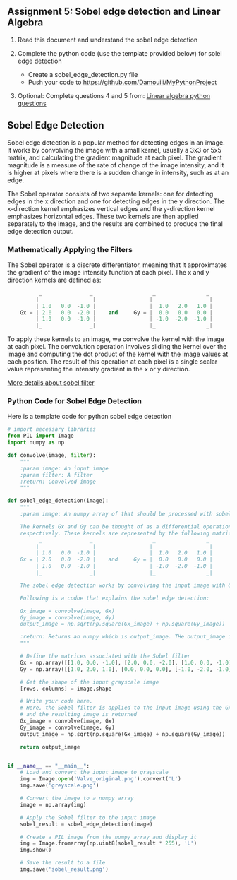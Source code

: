 ## Assignment 5: Sobel edge detection and Linear Algebra 
1) Read this document and understand the sobel edge detection
2) Complete the python code (use the template provided below) for solel edge detection 
   - Create a sobel_edge_detection.py file
   - Push your code to https://github.com/Damouiii/MyPythonProject 

3) Optional:  Complete questions 4 and 5 from: [Linear algebra python questions](https://github.com/jmatai/python_for_kids/blob/main/session7_python_questions_linear_algebra%20-%20Copy.md)


   
## Sobel Edge Detection

Sobel edge detection is a popular method for detecting edges in an image. It works by convolving the image with a small kernel, usually a 3x3 or 5x5 matrix, and calculating the gradient magnitude at each pixel. The gradient magnitude is a measure of the rate of change of the image intensity, and it is higher at pixels where there is a sudden change in intensity, such as at an edge.

The Sobel operator consists of two separate kernels: one for detecting edges in the x direction and one for detecting edges in the y direction. The x-direction kernel emphasizes vertical edges and the y-direction kernel emphasizes horizontal edges. These two kernels are then applied separately to the image, and the results are combined to produce the final edge detection output.

### Mathematically Applying the Filters

The Sobel operator is a discrete differentiator, meaning that it approximates the gradient of the image intensity function at each pixel. The x and y direction kernels are defined as:

```python
          _               _                   _                _
         |                 |                 |                  |
         | 1.0   0.0  -1.0 |                 |  1.0   2.0   1.0 |
    Gx = | 2.0   0.0  -2.0 |    and     Gy = |  0.0   0.0   0.0 |
         | 1.0   0.0  -1.0 |                 | -1.0  -2.0  -1.0 |
         |_               _|                 |_                _|
```

To apply these kernels to an image, we convolve the kernel with the image at each pixel. The convolution operation involves sliding the kernel over the image and computing the dot product of the kernel with the image values at each position. The result of this operation at each pixel is a single scalar value representing the intensity gradient in the x or y direction.

[More details about sobel filter](https://en.wikipedia.org/wiki/Sobel_operator)



### Python Code for Sobel Edge Detection

Here is a template code for python sobel edge detection 


```python
# import necessary libraries
from PIL import Image
import numpy as np

def convolve(image, filter):
    """
    :param image: An input image
    :param filter: A filter
    :return: Convolved image
    """

def sobel_edge_detection(image):
    """
    :param image: An numpy array of that should be processed with sobel filter

    The kernels Gx and Gy can be thought of as a differential operation in the "input_image" array in the directions x and y
    respectively. These kernels are represented by the following matrices:
          _               _                   _                _
         |                 |                 |                  |
         | 1.0   0.0  -1.0 |                 |  1.0   2.0   1.0 |
    Gx = | 2.0   0.0  -2.0 |    and     Gy = |  0.0   0.0   0.0 |
         | 1.0   0.0  -1.0 |                 | -1.0  -2.0  -1.0 |
         |_               _|                 |_                _|

    The sobel edge detection works by convolving the input image with Gx, then Gy, and storing the sqrt of (GxGx + Gy*Gy) into the output image.

    Following is a codoe that explains the sobel edge detection:

    Gx_image = convolve(image, Gx)
    Gy_image = convolve(image, Gy)
    output_image = np.sqrt(np.square(Gx_image) + np.square(Gy_image))

    :return: Returns an numpy which is output_image. THe output_image is an array that is the result of applying Gx and Gy as shown above. 
    """

    # Define the matrices associated with the Sobel filter
    Gx = np.array([[1.0, 0.0, -1.0], [2.0, 0.0, -2.0], [1.0, 0.0, -1.0]])
    Gy = np.array([[1.0, 2.0, 1.0], [0.0, 0.0, 0.0], [-1.0, -2.0, -1.0]])

    # Get the shape of the input grayscale image
    [rows, columns] = image.shape

    # Write your code here.
    # Here, the Sobel filter is applied to the input image using the Gx and Gy kernels
    # and the resulting image is returned
    Gx_image = convolve(image, Gx)
    Gy_image = convolve(image, Gy)
    output_image = np.sqrt(np.square(Gx_image) + np.square(Gy_image))

    return output_image


if __name__ == "__main__":
    # Load and convert the input image to grayscale
    img = Image.open('Valve_original.png').convert('L')
    img.save('greyscale.png')

    # Convert the image to a numpy array
    image = np.array(img)

    # Apply the Sobel filter to the input image
    sobel_result = sobel_edge_detection(image)

    # Create a PIL image from the numpy array and display it
    img = Image.fromarray(np.uint8(sobel_result * 255), 'L')
    img.show()

    # Save the result to a file
    img.save('sobel_result.png')

```

